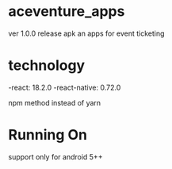# aceventure_apps
ver 1.0.0 release apk
an apps for event ticketing

# technology
-react: 18.2.0
-react-native: 0.72.0

npm method instead of yarn

# Running On
support only for android 5++
